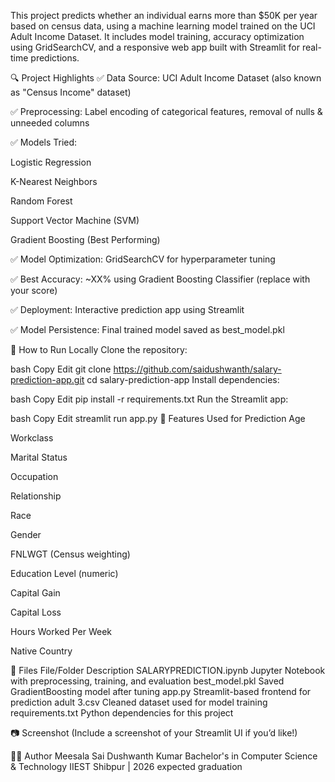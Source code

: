 This project predicts whether an individual earns more than $50K per year based on census data, using a machine learning model trained on the UCI Adult Income Dataset. It includes model training, accuracy optimization using GridSearchCV, and a responsive web app built with Streamlit for real-time predictions.

🔍 Project Highlights
✅ Data Source: UCI Adult Income Dataset (also known as "Census Income" dataset)

✅ Preprocessing: Label encoding of categorical features, removal of nulls & unneeded columns

✅ Models Tried:

Logistic Regression

K-Nearest Neighbors

Random Forest

Support Vector Machine (SVM)

Gradient Boosting (Best Performing)

✅ Model Optimization: GridSearchCV for hyperparameter tuning

✅ Best Accuracy: ~XX% using Gradient Boosting Classifier (replace with your score)

✅ Deployment: Interactive prediction app using Streamlit

✅ Model Persistence: Final trained model saved as best_model.pkl

🚀 How to Run Locally
Clone the repository:

bash
Copy
Edit
git clone https://github.com/saidushwanth/salary-prediction-app.git
cd salary-prediction-app
Install dependencies:

bash
Copy
Edit
pip install -r requirements.txt
Run the Streamlit app:

bash
Copy
Edit
streamlit run app.py
🧠 Features Used for Prediction
Age

Workclass

Marital Status

Occupation

Relationship

Race

Gender

FNLWGT (Census weighting)

Education Level (numeric)

Capital Gain

Capital Loss

Hours Worked Per Week

Native Country

📁 Files
File/Folder	Description
SALARYPREDICTION.ipynb	Jupyter Notebook with preprocessing, training, and evaluation
best_model.pkl	Saved GradientBoosting model after tuning
app.py	Streamlit-based frontend for prediction
adult 3.csv	Cleaned dataset used for model training
requirements.txt	Python dependencies for this project

📷 Screenshot
(Include a screenshot of your Streamlit UI if you’d like!)

🙋‍♂️ Author
Meesala Sai Dushwanth Kumar
Bachelor's in Computer Science & Technology
IIEST Shibpur | 2026 expected graduation

